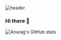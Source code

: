![header](https://capsule-render.vercel.app/api?type=Transparent&color=auto&height=300&section=header&text=Youngjin&fontSize=90)
### Hi there 👋


![Anurag's GitHub stats](https://github-readme-stats.vercel.app/api?username=jyoungjin&show_icons=true&theme=radical)


<!--
**jyoungjin/jyoungjin** is a ✨ _special_ ✨ repository because its `README.md` (this file) appears on your GitHub profile.

Here are some ideas to get you started:

- 🔭 I’m currently working on ...
- 🌱 I’m currently learning ...
- 👯 I’m looking to collaborate on ...
- 🤔 I’m looking for help with ...
- 💬 Ask me about ...
- 📫 How to reach me: ...
- 😄 Pronouns: ...
- ⚡ Fun fact: ...
-->

